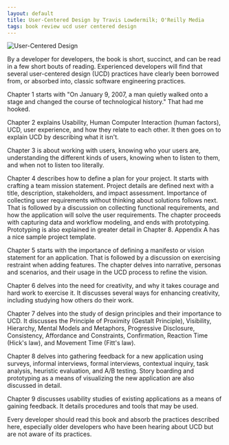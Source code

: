 ```yaml
---
layout: default
title: User-Centered Design by Travis Lowdermilk; O'Reilly Media
tags: book review ucd user centered design
---
```


![User-Centered Design](http://akamaicovers.oreilly.com/images/0636920028741/lrg.jpg)

By a developer for developers, the book is short, succinct, and can be read in a few short bouts of reading. Experienced developers will find that several user-centered design (UCD) practices have clearly been borrowed from, or absorbed into, classic software engineering practices.

Chapter 1 starts with "On January 9, 2007, a man quietly walked onto a stage and changed the course of technological history." That had me hooked.

Chapter 2 explains Usability, Human Computer Interaction (human factors), UCD, user experience, and how they relate to each other. It then goes on to explain UCD by describing what it isn't.

Chapter 3 is about working with users, knowing who your users are, understanding the different kinds of users, knowing when to listen to them, and when not to listen too literally.

Chapter 4 describes how to define a plan for your project. It starts with crafting a team mission statement. Project details are defined next with a title, description, stakeholders, and impact assessment. Importance of collecting user requirements without thinking about solutions follows next. That is followed by a discussion on collecting functional requirements, and how the application will solve the user requirements. The chapter proceeds with capturing data and workflow modeling, and ends with prototyping. Prototyping is also explained in greater detail in Chapter 8\. Appendix A has a nice sample project template.

Chapter 5 starts with the importance of defining a manifesto or vision statement for an application. That is followed by a discussion on exercising restraint when adding features. The chapter delves into narrative, personas and scenarios, and their usage in the UCD process to refine the vision.

Chapter 6 delves into the need for creativity, and why it takes courage and hard work to exercise it. It discusses several ways for enhancing creativity, including studying how others do their work.

Chapter 7 delves into the study of design principles and their importance to UCD. It discusses the Principle of Proximity (Gestalt Principle), Visibility, Hierarchy, Mental Models and Metaphors, Progressive Disclosure, Consistency, Affordance and Constraints, Confirmation, Reaction Time (Hick's law), and Movement Time (Fitt's law).

Chapter 8 delves into gathering feedback for a new application using surveys, informal interviews, formal interviews, contextual inquiry, task analysis, heuristic evaluation, and A/B testing. Story boarding and prototyping as a means of visualizing the new application are also discussed in detail.

Chapter 9 discusses usability studies of existing applications as a means of gaining feedback. It details procedures and tools that may be used.

Every developer should read this book and absorb the practices described here, especially older developers who have been hearing about UCD but are not aware of its practices.
